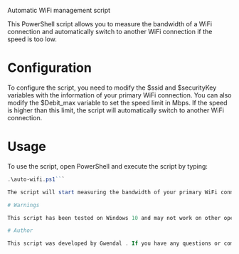 Automatic WiFi management script

This PowerShell script allows you to measure the bandwidth of a WiFi connection and automatically switch to another WiFi connection if the speed is too low.

# Configuration

To configure the script, you need to modify the $ssid and $securityKey variables with the information of your primary WiFi connection. You can also modify the $Debit_max variable to set the speed limit in Mbps. If the speed is higher than this limit, the script will automatically switch to another WiFi connection.

# Usage

To use the script, open PowerShell and execute the script by typing:

``` Powershell
.\auto-wifi.ps1```

The script will start measuring the bandwidth of your primary WiFi connection. If the speed is below the defined limit, the script will automatically switch to another WiFi connection.

# Warnings

This script has been tested on Windows 10 and may not work on other operating systems. Additionally, this script may not work correctly if you are using WiFi connections with different names.

# Author

This script was developed by Gwendal . If you have any questions or comments, please feel free to contact me.
